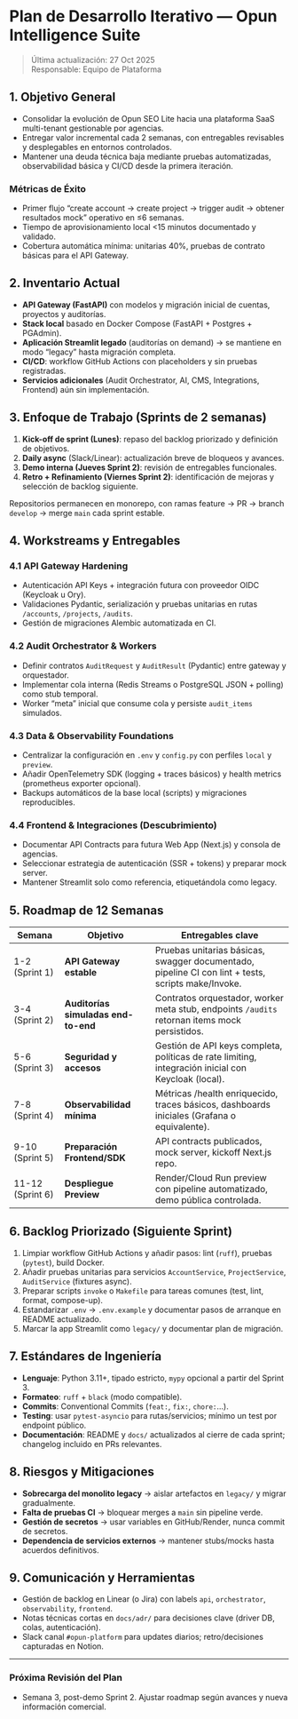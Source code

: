 # Plan de Desarrollo Iterativo — Opun Intelligence Suite

> Última actualización: 27 Oct 2025  
> Responsable: Equipo de Plataforma

## 1. Objetivo General
- Consolidar la evolución de Opun SEO Lite hacia una plataforma SaaS multi-tenant gestionable por agencias.
- Entregar valor incremental cada 2 semanas, con entregables revisables y desplegables en entornos controlados.
- Mantener una deuda técnica baja mediante pruebas automatizadas, observabilidad básica y CI/CD desde la primera iteración.

### Métricas de Éxito
- Primer flujo “create account → create project → trigger audit → obtener resultados mock” operativo en ≤6 semanas.
- Tiempo de aprovisionamiento local <15 minutos documentado y validado.
- Cobertura automática mínima: unitarias 40%, pruebas de contrato básicas para el API Gateway.

## 2. Inventario Actual
- **API Gateway (FastAPI)** con modelos y migración inicial de cuentas, proyectos y auditorías.
- **Stack local** basado en Docker Compose (FastAPI + Postgres + PGAdmin).
- **Aplicación Streamlit legado** (auditorías on demand) → se mantiene en modo “legacy” hasta migración completa.
- **CI/CD**: workflow GitHub Actions con placeholders y sin pruebas registradas.
- **Servicios adicionales** (Audit Orchestrator, AI, CMS, Integrations, Frontend) aún sin implementación.

## 3. Enfoque de Trabajo (Sprints de 2 semanas)
1. **Kick-off de sprint (Lunes)**: repaso del backlog priorizado y definición de objetivos.
2. **Daily async** (Slack/Linear): actualización breve de bloqueos y avances.
3. **Demo interna (Jueves Sprint 2)**: revisión de entregables funcionales.
4. **Retro + Refinamiento (Viernes Sprint 2)**: identificación de mejoras y selección de backlog siguiente.

Repositorios permanecen en monorepo, con ramas feature → PR → branch `develop` → merge `main` cada sprint estable.

## 4. Workstreams y Entregables

### 4.1 API Gateway Hardening
- Autenticación API Keys + integración futura con proveedor OIDC (Keycloak u Ory).
- Validaciones Pydantic, serialización y pruebas unitarias en rutas `/accounts`, `/projects`, `/audits`.
- Gestión de migraciones Alembic automatizada en CI.

### 4.2 Audit Orchestrator & Workers
- Definir contratos `AuditRequest` y `AuditResult` (Pydantic) entre gateway y orquestador.
- Implementar cola interna (Redis Streams o PostgreSQL JSON + polling) como stub temporal.
- Worker “meta” inicial que consume cola y persiste `audit_items` simulados.

### 4.3 Data & Observability Foundations
- Centralizar la configuración en `.env` y `config.py` con perfiles `local` y `preview`.
- Añadir OpenTelemetry SDK (logging + traces básicos) y health metrics (prometheus exporter opcional).
- Backups automáticos de la base local (scripts) y migraciones reproducibles.

### 4.4 Frontend & Integraciones (Descubrimiento)
- Documentar API Contracts para futura Web App (Next.js) y consola de agencias.
- Seleccionar estrategia de autenticación (SSR + tokens) y preparar mock server.
- Mantener Streamlit solo como referencia, etiquetándola como legacy.

## 5. Roadmap de 12 Semanas

| Semana | Objetivo | Entregables clave |
|--------|----------|-------------------|
| 1-2 (Sprint 1) | **API Gateway estable** | Pruebas unitarias básicas, swagger documentado, pipeline CI con lint + tests, scripts make/Invoke. |
| 3-4 (Sprint 2) | **Auditorías simuladas end-to-end** | Contratos orquestador, worker meta stub, endpoints `/audits` retornan items mock persistidos. |
| 5-6 (Sprint 3) | **Seguridad y accesos** | Gestión de API keys completa, políticas de rate limiting, integración inicial con Keycloak (local). |
| 7-8 (Sprint 4) | **Observabilidad mínima** | Métricas /health enriquecido, traces básicos, dashboards iniciales (Grafana o equivalente). |
| 9-10 (Sprint 5) | **Preparación Frontend/SDK** | API contracts publicados, mock server, kickoff Next.js repo. |
| 11-12 (Sprint 6) | **Despliegue Preview** | Render/Cloud Run preview con pipeline automatizado, demo pública controlada. |

## 6. Backlog Priorizado (Siguiente Sprint)
1. Limpiar workflow GitHub Actions y añadir pasos: lint (`ruff`), pruebas (`pytest`), build Docker.
2. Añadir pruebas unitarias para servicios `AccountService`, `ProjectService`, `AuditService` (fixtures async).
3. Preparar scripts `invoke` o `Makefile` para tareas comunes (test, lint, format, compose-up).
4. Estandarizar `.env` → `.env.example` y documentar pasos de arranque en README actualizado.
5. Marcar la app Streamlit como `legacy/` y documentar plan de migración.

## 7. Estándares de Ingeniería
- **Lenguaje**: Python 3.11+, tipado estricto, `mypy` opcional a partir del Sprint 3.
- **Formateo**: `ruff` + `black` (modo compatible).
- **Commits**: Conventional Commits (`feat:`, `fix:`, `chore:`…).
- **Testing**: usar `pytest-asyncio` para rutas/servicios; mínimo un test por endpoint público.
- **Documentación**: README y `docs/` actualizados al cierre de cada sprint; changelog incluido en PRs relevantes.

## 8. Riesgos y Mitigaciones
- **Sobrecarga del monolito legacy** → aislar artefactos en `legacy/` y migrar gradualmente.
- **Falta de pruebas CI** → bloquear merges a `main` sin pipeline verde.
- **Gestión de secretos** → usar variables en GitHub/Render, nunca commit de secretos.
- **Dependencia de servicios externos** → mantener stubs/mocks hasta acuerdos definitivos.

## 9. Comunicación y Herramientas
- Gestión de backlog en Linear (o Jira) con labels `api`, `orchestrator`, `observability`, `frontend`.
- Notas técnicas cortas en `docs/adr/` para decisiones clave (driver DB, colas, autenticación).
- Slack canal `#opun-platform` para updates diarios; retro/decisiones capturadas en Notion.

---

### Próxima Revisión del Plan
- Semana 3, post-demo Sprint 2. Ajustar roadmap según avances y nueva información comercial.
